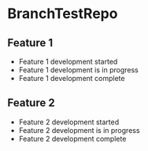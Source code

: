 # BranchTestRepo
## Feature 1
- Feature 1 development started
- Feature 1 development is in progress
- Feature 1 development complete
## Feature 2
- Feature 2 development started
- Feature 2 development is in progress
- Feature 2 development complete
